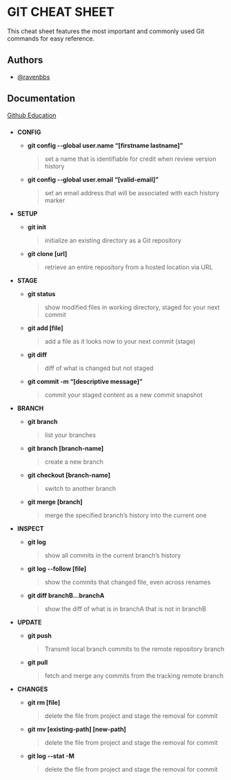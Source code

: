 
# GIT CHEAT SHEET

This cheat sheet features the most important and commonly
used Git commands for easy reference.


## Authors

- [@ravenbbs](https://www.github.com/ravenbbs)


## Documentation

[Github Education](https://education.github.com/)


### 


- **CONFIG**
    - **git config --global user.name “[firstname lastname]”**
        > set a name that is identifiable for credit when review version history
    - **git config --global user.email “[valid-email]”**
        > set an email address that will be associated with each history marker

- **SETUP**
    - **git init**
        > initialize an existing directory as a Git repository
    - **git clone [url]**
        > retrieve an entire repository from a hosted location via URL


- **STAGE**
    - **git status**
        > show modified files in working directory, staged for your next commit

    - **git add [file]**
        > add a file as it looks now to your next commit (stage)

    - **git diff**
        > diff of what is changed but not staged

    - **git commit -m “[descriptive message]”**
        > commit your staged content as a new commit snapshot


- **BRANCH**
    - **git branch**
        > list your branches
    - **git branch [branch-name]**
        > create a new branch
    - **git checkout [branch-name]**
        > switch to another branch
    - **git merge [branch]**
        > merge the specified branch’s history into the current one
        

- **INSPECT**
    - **git log**
        > show all commits in the current branch’s history
 
    - **git log --follow [file]**
        > show the commits that changed file, even across renames

    - **git diff branchB...branchA**
        > show the diff of what is in branchA that is not in branchB


- **UPDATE**

    - **git push**
        > Transmit local branch commits to the remote repository branch

    - **git pull**
        > fetch and merge any commits from the tracking remote branch


- **CHANGES**
    - **git rm [file]**
        > delete the file from project and stage the removal for commit
    - **git mv [existing-path] [new-path]**
        > delete the file from project and stage the removal for commit
    - **git log --stat -M**
        > delete the file from project and stage the removal for commit


